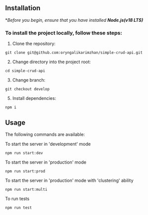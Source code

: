 ## Installation

**Before you begin, ensure that you have installed **Node.js(v18 LTS)***

### To install the project locally, follow these steps:

1. Clone the repository:

```
git clone git@github.com:oryngalikarimzhan/simple-crud-api.git
```

2. Change directory into the project root:

```
cd simple-crud-api
```

3. Change branch:

```
git checkout develop
```

5. Install dependencies:

```
npm i
```

## Usage

The following commands are available:

To start the server in 'development' mode

```
npm run start:dev
```

To start the server in 'production' mode

```
npm run start:prod
```

To start the server in 'production' mode with 'clustering' ability

```
npm run start:multi
```

To run tests

```
npm run test
```
